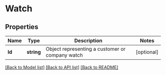 # Watch

## Properties
Name | Type | Description | Notes
------------ | ------------- | ------------- | -------------
**Id** | **string** | Object representing a customer or company watch | [optional] 

[[Back to Model list]](../README.md#documentation-for-models) [[Back to API list]](../README.md#documentation-for-api-endpoints) [[Back to README]](../README.md)



